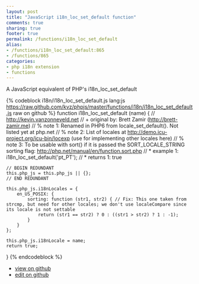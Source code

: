 ```yaml
---
layout: post
title: "JavaScript i18n_loc_set_default function"
comments: true
sharing: true
footer: true
permalink: /functions/i18n_loc_set_default
alias:
- /functions/i18n_loc_set_default:865
- /functions/865
categories:
- php i18n extension
- functions
---
```

A JavaScript equivalent of PHP's i18n_loc_set_default

<!-- more -->

{% codeblock i18n/i18n_loc_set_default.js lang:js https://raw.github.com/kvz/phpjs/master/functions/i18n/i18n_loc_set_default.js raw on github %}
function i18n_loc_set_default (name) {
    // http://kevin.vanzonneveld.net
    // +   original by: Brett Zamir (http://brett-zamir.me)
    // %          note 1: Renamed in PHP6 from locale_set_default(). Not listed yet at php.net
    // %          note 2: List of locales at http://demo.icu-project.org/icu-bin/locexp (use for implementing other locales here)
    // %          note 3: To be usable with sort() if it is passed the SORT_LOCALE_STRING sorting flag: http://php.net/manual/en/function.sort.php
    // *     example 1: i18n_loc_set_default('pt_PT');
    // *     returns 1: true

    // BEGIN REDUNDANT
    this.php_js = this.php_js || {};
    // END REDUNDANT

    this.php_js.i18nLocales = {
        en_US_POSIX: {
            sorting: function (str1, str2) { // Fix: This one taken from strcmp, but need for other locales; we don't use localeCompare since its locale is not settable
                return (str1 == str2) ? 0 : ((str1 > str2) ? 1 : -1);
            }
        }
    };

    this.php_js.i18nLocale = name;
    return true;
}
{% endcodeblock %}

 - [view on github](https://github.com/kvz/phpjs/blob/master/functions/i18n/i18n_loc_set_default.js)
 - [edit on github](https://github.com/kvz/phpjs/edit/master/functions/i18n/i18n_loc_set_default.js)

